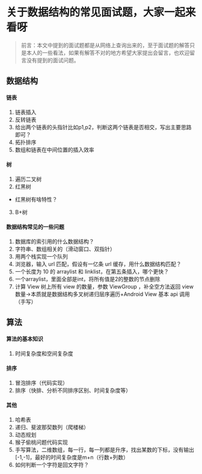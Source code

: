# 关于数据结构的常见面试题，大家一起来看呀

> 前言：本文中提到的面试题都是从网络上查询出来的，至于面试题的解答只是本人的一些看法，如果有解答不对的地方希望大家提出会留言，也欢迎留言没有提到的面试问题。

## 数据结构

#### 链表
1. 链表插入
2. 反转链表
3. 给出两个链表的头指针比如p1,p2，判断这两个链表是否相交，写出主要思路即可？
4. 拓扑排序
5. 数组和链表在中间位置的插入效率

#### 树
1. 遍历二叉树
2. 红黑树
* 红黑树有啥特性？

3. B+树



#### 数据结构常见的一些问题
1. 数据库的索引用的什么数据结构？
2. 字符串、数组相关的（滑动窗口、双指针）
3. 用两个栈实现一个队列
4. 浏览器，输入 url 匹配，假设有一亿条 url 缓存，用什么数据结构匹配？
5. 一个长度为 10 的 arraylist 和 linklist，在第五条插入，哪个更快？
6. 一个arraylist，里面全部是int，将所有值是2的整数的节点删除
7. 计算 View 树上所有 view 的数量，参数 ViewGroup ，补全空方法返回 view 数量->本质就是数据结构多叉树递归层序遍历+Android View 基本 api 调用（手写）

## 算法
#### 算法的基本知识
1. 时间复杂度和空间复杂度

#### 排序
1. 冒泡排序（代码实现）
2. 排序（快排、分析不同排序区别、时间复杂度等）

#### 其他
1. 哈希表
2. 递归、斐波那契数列（爬楼梯）
3. 动态规划
4. 猴子偷桃问题代码实现
5. 手写算法，二维数组，每一行，每一列都是升序，找出某数的下标，没有输出[-1,-1]，最好的时间复杂度是m+n（行数+列数）
6. 如何判断一个字符是回文字符？
